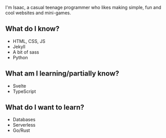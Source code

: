 I'm Isaac, a casual teenage programmer who likes making simple, fun and cool websites and mini-games.

## What do I know?

- HTML, CSS, JS
- Jekyll
- A bit of sass
- Python

## What am I learning/partially know?

- Svelte
- TypeScript

## What do I want to learn?

- Databases
- Serverless
- Go/Rust
